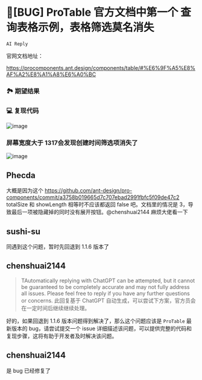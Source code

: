 # 🐛[BUG] ProTable 官方文档中第一个 查询表格示例，表格筛选莫名消失

`AI Reply`

官网文档地址：

https://procomponents.ant.design/components/table/#%E6%9F%A5%E8%AF%A2%E8%A1%A8%E6%A0%BC

### 🏞 期望结果

### 💻 复现代码

![image](https://user-images.githubusercontent.com/17455100/177946235-5659f7b8-0bb5-4ac0-9b77-5e83bfab5fe6.png)

### 屏幕宽度大于 1317会发现创建时间筛选项消失了

![image](https://user-images.githubusercontent.com/17455100/177946376-c05efd82-d885-4fa2-b7cd-eb7271380f78.png)

## Phecda

大概是因为这个 https://github.com/ant-design/pro-components/commit/a3758b019665d7c707ebad2991fbfc5f09de47c2
totalSize 和 showLength 相等时不应该都返回 false 吧。文档里的情况是 3，导致最后一项被隐藏掉的同时没有展开按钮。@chenshuai2144 麻烦大佬看一下

## sushi-su

同遇到这个问题，暂时先回退到 1.1.6 版本了

## chenshuai2144

> TAutomatically replying with ChatGPT can be attempted, but it cannot be guaranteed to be completely accurate and may not fully address all issues. Please feel free to reply if you have any further questions or concerns.
> 此回复基于 ChatGPT 自动生成，可以尝试下方案，官方员会在一定时间后继续继续处理。

好的，如果回退到 1.1.6 版本问题得到解决了，那么这个问题应该是 `ProTable` 最新版本的 bug，请尝试提交一个 issue 详细描述该问题，可以提供完整的代码和复现步骤，这将有助于开发者及时解决该问题。

## chenshuai2144

是 bug 已经修复了
